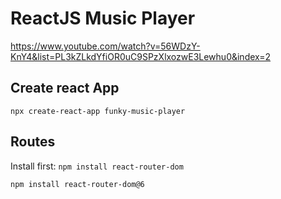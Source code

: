 # ReactJS Music Player

https://www.youtube.com/watch?v=56WDzY-KnY4&list=PL3kZLkdYfiOR0uC9SPzXlxozwE3Lewhu0&index=2

## Create react App

`npx create-react-app funky-music-player`

## Routes

Install first: `npm install react-router-dom`

`npm install react-router-dom@6`
